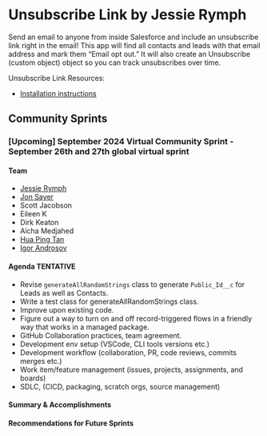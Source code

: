 # Unsubscribe Link by Jessie Rymph
Send an email to anyone from inside Salesforce and include an unsubscribe link right in the email! This app will find all contacts and leads with that email address and mark them “Email opt out.” It will also create an Unsubscribe (custom object) object so you can track unsubscribes over time. 

Unsubscribe Link Resources:

- [Installation instructions](https://docs.google.com/document/d/1HpiGV3vjMaNwZnnNywTvxBjcCBADAP_sHsJRNbukjLc/edit?usp=sharing)

## Community Sprints 

### [Upcoming] September 2024 Virtual Community Sprint - September 26th and 27th global virtual sprint

#### Team

* [Jessie Rymph](https://www.linkedin.com/in/rymph/)
* [Jon Sayer](https://www.linkedin.com/in/jonsayer/)
* Scott Jacobson
* Eileen K
* Dirk Keaton
* Aïcha Medjahed
* [Hua Ping Tan](https://www.linkedin.com/in/huapingtan/)
* [Igor Androsov](https://www.linkedin.com/in/iandrosov/)

#### Agenda TENTATIVE
* Revise `generateAllRandomStrings` class to generate `Public_Id__c` for Leads as well as Contacts.
* Write a test class for generateAllRandomStrings class.
* Improve upon existing code.
* Figure out a way to turn on and off record-triggered flows in a friendly way that works in a managed package.
* GitHub Collaboration practices, team agreement.
* Development env setup (VSCode, CLI tools versions etc.)
* Development workflow (collaboration, PR, code reviews, commits merges etc.)
* Work item/feature management (issues, projects, assignments, and boards)
* SDLC, (CICD, packaging, scratch orgs, source management)

#### Summary & Accomplishments
#### Recommendations for Future Sprints
